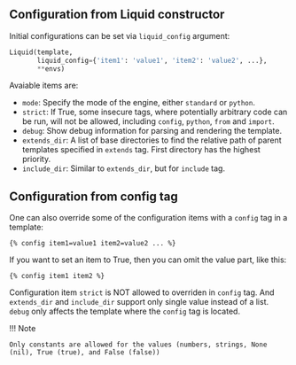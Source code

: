 ## Configuration from Liquid constructor

Initial configurations can be set via `liquid_config` argument:

```python
Liquid(template,
       liquid_config={'item1': 'value1', 'item2': 'value2', ...},
       **envs)
```

Avaiable items are:

- `mode`: Specify the mode of the engine, either `standard` or `python`.
- `strict`: If True, some insecure tags, where potentially arbitrary code can be run, will not be allowed, including `config`, `python`, `from` and `import`.
- `debug`: Show debug information for parsing and rendering the template.
- `extends_dir`: A list of base directories to find the relative path of parent templates specified in `extends` tag. First directory has the highest priority.
- `include_dir`: Similar to `extends_dir`, but for `include` tag.

## Configuration from config tag

One can also override some of the configuration items with a `config` tag in a template:

```liquid
{% config item1=value1 item2=value2 ... %}
```

If you want to set an item to True, then you can omit the value part, like this:
```liquid
{% config item1 item2 %}
```

Configuration item `strict` is NOT allowed to overriden in `config` tag. And `extends_dir` and `include_dir` support only single value instead of a list. `debug` only affects the template where the `config` tag is located.

!!! Note

    Only constants are allowed for the values (numbers, strings, None (nil), True (true), and False (false))

